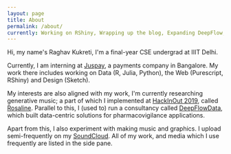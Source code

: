```yaml
---
layout: page
title: About
permalink: /about/
currently: Working on RShiny, Wrapping up the blog, Expanding DeepFlow, SoTA Packages in Julia
---
```



Hi, my name's Raghav Kukreti, I'm a final-year CSE undergrad at IIIT Delhi.

Currently, I am interning at [Juspay](https://juspay.in/), a payments company in Bangalore. My work there includes working on Data (R, Julia, Python), the Web (Purescript, RShiny) and Design (Sketch).

My interests are also aligned with my work, I'm currently researching generative music; a part of which I implemented at [HackInOut 2019](https://hackinout.co/), called [Rosaline](https://github.com/raghav-kukreti/rosaline). Parallel to this, I (used to) run a consultancy called [DeepFlowData](https://www.linkedin.com/company/deepflowdata/), which built data-centric solutions for pharmacovigilance applications.

Apart from this, I also experiment with making music and graphics. I upload semi-frequently on my [SoundCloud](https://soundcloud.com/raghav-kukreti). All of my work, and media which I use frequently are listed in the side pane.


